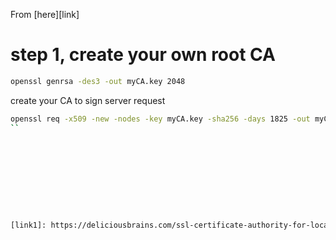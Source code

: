 From [here][link]

# step 1, create your own root CA

```bash
openssl genrsa -des3 -out myCA.key 2048
```

create your CA to sign server request

```bash
openssl req -x509 -new -nodes -key myCA.key -sha256 -days 1825 -out myCA.pem
``










[link1]: https://deliciousbrains.com/ssl-certificate-authority-for-local-https-development/